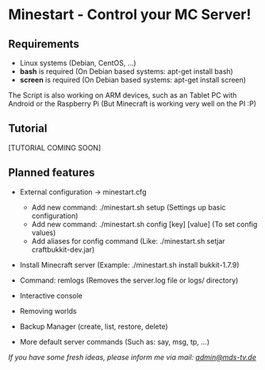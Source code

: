 Minestart - Control your MC Server!
===================================

Requirements
------------

* Linux systems (Debian, CentOS, ...)
* __bash__ is required (On Debian based systems: apt-get install bash)
* __screen__ is required (On Debian based systems: apt-get install screen)

The Script is also working on ARM devices, such as an Tablet PC with Android or
the Raspberry Pi (But Minecraft is working very well on the PI :P)

Tutorial
--------

[TUTORIAL COMING SOON]

Planned features
----------------

* External configuration -> minestart.cfg
  * Add new command: ./minestart.sh setup (Settings up basic configuration)
  * Add new command: ./minestart.sh config [key] [value] (To set config values)
  * Add aliases for config command (Like: ./minestart.sh setjar craftbukkit-dev.jar)

* Install Minecraft server (Example: ./minestart.sh install bukkit-1.7.9)
* Command: remlogs (Removes the server.log file or logs/ directory)
* Interactive console
* Removing worlds
* Backup Manager (create, list, restore, delete)
* More default server commands (Such as: say, msg, tp, ...)

_If you have some fresh ideas, please inform me via mail: [admin@mds-tv.de](mailto:admin@mds-tv "Mail the developer")_

